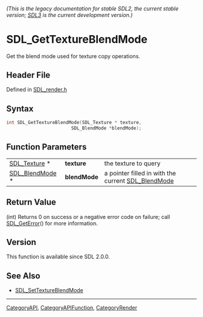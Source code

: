 ###### (This is the legacy documentation for stable SDL2, the current stable version; [SDL3](https://wiki.libsdl.org/SDL3/) is the current development version.)
# SDL_GetTextureBlendMode

Get the blend mode used for texture copy operations.

## Header File

Defined in [SDL_render.h](https://github.com/libsdl-org/SDL/blob/SDL2/include/SDL_render.h)

## Syntax

```c
int SDL_GetTextureBlendMode(SDL_Texture * texture,
                        SDL_BlendMode *blendMode);
```

## Function Parameters

|                                  |               |                                                                     |
| -------------------------------- | ------------- | ------------------------------------------------------------------- |
| [SDL_Texture](SDL_Texture) *     | **texture**   | the texture to query                                                |
| [SDL_BlendMode](SDL_BlendMode) * | **blendMode** | a pointer filled in with the current [SDL_BlendMode](SDL_BlendMode) |

## Return Value

(int) Returns 0 on success or a negative error code on failure; call
[SDL_GetError](SDL_GetError)() for more information.

## Version

This function is available since SDL 2.0.0.

## See Also

- [SDL_SetTextureBlendMode](SDL_SetTextureBlendMode)

----
[CategoryAPI](CategoryAPI), [CategoryAPIFunction](CategoryAPIFunction), [CategoryRender](CategoryRender)

